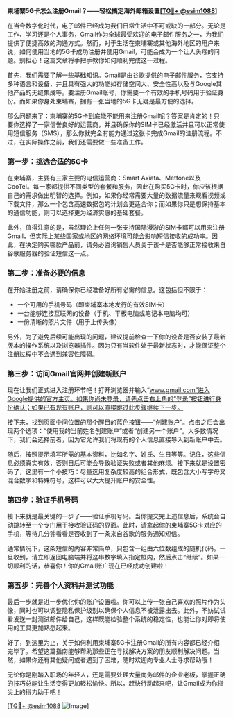 **柬埔寨5G卡怎么注册Gmail？——轻松搞定海外邮箱设置[[TG💪+ @esim1088](https://t.me/s/esim1088)]**

在当今数字化时代，电子邮件已经成为我们日常生活中不可或缺的一部分。无论是工作、学习还是个人事务，Gmail作为全球最受欢迎的电子邮件服务之一，为我们提供了便捷高效的沟通方式。然而，对于生活在柬埔寨或其他海外地区的用户来说，如何使用当地的5G卡成功注册并使用Gmail，可能会成为一个让人头疼的问题。别担心！这篇文章将手把手教你如何顺利完成这一过程。

首先，我们需要了解一些基础知识。Gmail是由谷歌提供的电子邮件服务，它支持多种语言和设备，并且具有强大的功能如存储空间大、安全性高以及与Google其他产品的无缝集成等。要注册Gmail账号，你需要一个有效的手机号码用于验证身份。而如果你身处柬埔寨，拥有一张当地的5G卡无疑是最方便的选择。

那么问题来了：柬埔寨的5G卡到底能不能用来注册Gmail呢？答案是肯定的！只要你选择了一家信誉良好的运营商，并且确保你的SIM卡已经激活并且可以正常使用短信服务（SMS），那么你就完全有能力通过这张卡完成Gmail的注册流程。不过，在实际操作之前，我们还需要做一些准备工作。

### 第一步：挑选合适的5G卡

在柬埔寨，主要有三家主要的电信运营商：Smart Axiata、Metfone以及CooTel。每一家都提供不同类型的套餐和服务，因此在购买5G卡时，你应该根据自己的需求做出明智的选择。例如，如果你经常需要大量的数据流量来观看视频或下载文件，那么一个包含高速数据包的计划会更适合你；而如果你只是想保持基本的通信功能，则可以选择更为经济实惠的基础套餐。

此外，值得注意的是，虽然理论上任何一张支持国际漫游的SIM卡都可以用来注册Gmail，但实际上某些国家或地区的网络环境可能会影响短信接收的成功率。因此，在决定购买哪款产品前，请务必咨询销售人员关于该卡是否能够正常接收来自谷歌服务器的验证短信这一点。

### 第二步：准备必要的信息

在开始注册之前，请确保你已经准备好所有必需的信息。这包括但不限于：

- 一个可用的手机号码（即柬埔寨本地发行的有效SIM卡）
- 一台能够连接互联网的设备（手机、平板电脑或笔记本电脑均可）
- 一份清晰的照片文件（用于上传头像）

另外，为了避免后续可能出现的问题，建议提前检查一下你的设备是否安装了最新版本的操作系统以及浏览器插件。因为只有当软件处于最新状态时，才能保证整个注册过程中不会遇到兼容性障碍。

### 第三步：访问Gmail官网并创建新账户

现在让我们正式进入注册环节吧！打开浏览器并输入“www.gmail.com”进入Google提供的官方主页。如果你尚未登录，请先点击右上角的“登录”按钮进行身份确认；如果已有现有账户，则可以直接跳过此步骤继续下一步。

接下来，找到页面中间位置的那个醒目的蓝色按钮——“创建账户”。点击之后会出现两个选项：“使用我的当前姓名创建账户”或者“创建另一个账户”。大多数情况下，我们会选择前者，因为它允许我们将现有的个人信息直接导入到新账户中去。

随后，按照提示填写所需的基本资料，比如名字、姓氏、生日等等。记住，这些信息必须真实有效，否则日后可能会导致验证失败或者其他麻烦。接下来就是设置密码了，这里有一个小技巧：尽量选用复杂度较高的组合形式，既包含大小写字母又混合数字和特殊符号，这样可以大大提升账户的安全性。

### 第四步：验证手机号码

接下来就是最关键的一步了——验证手机号码。当你提交完上述信息后，系统会自动跳转至一个专门用于接收验证码的界面。此时，请拿起你的柬埔寨5G卡对应的手机，等待几分钟看看是否收到了一条来自谷歌的服务通知短信。

通常情况下，这条短信的内容非常简单，只包含一组由六位数组成的随机代码。一旦收到，请立即返回电脑端并将这串数字填入指定框内，然后点击“继续”。如果一切顺利的话，恭喜你！你的Gmail账户现在已经成功创建啦！

### 第五步：完善个人资料并测试功能

最后一步就是进一步优化你的账户设置啦。你可以上传一张自己喜欢的照片作为头像，同时也可以调整隐私保护级别以确保个人信息不被泄露出去。此外，不妨试试看发送一封测试邮件给自己，这样既能检验整个系统的稳定性，也能让你对即将使用的工具更加熟悉起来。

好了，到这里为止，关于如何利用柬埔寨5G卡注册Gmail的所有内容都已经介绍完毕了。希望这篇指南能够帮助那些正在寻找解决方案的朋友顺利解决问题。当然，如果你还有其他疑问或者遇到了困难，随时欢迎向专业人士寻求帮助哦！

无论你是刚踏入职场的年轻人，还是需要处理大量商务邮件的企业老板，掌握正确的技巧总能让生活变得更加轻松愉快。所以，赶快行动起来吧，让Gmail成为你指尖上的得力助手吧！

[[TG💪+ @esim1088](https://t.me/s/esim1088) ![Image](https://i.postimg.cc/4NQfJmqS/Snipaste-2025-05-13-00-14-12.png)]